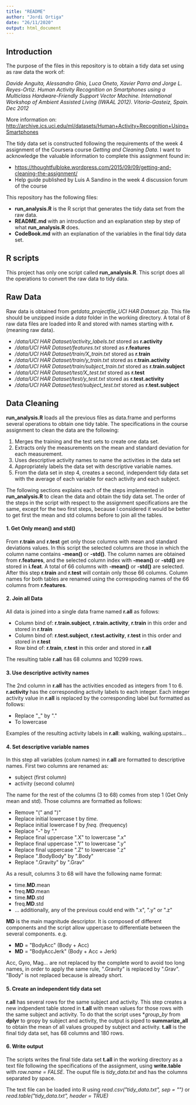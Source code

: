 ```yaml
---
title: "README"
author: "Jordi Ortiga"
date: "26/11/2020"
output: html_document
---
```


## Introduction
The purpose of the files in this repository is to obtain a tidy data set using as raw data the work of:

*Davide Anguita, Alessandro Ghio, Luca Oneto, Xavier Parra and Jorge L. Reyes-Ortiz. Human Activity*
*Recognition on Smartphones using a Multiclass Hardware-Friendly Support Vector Machine. International*
*Workshop of Ambient Assisted Living (IWAAL 2012). Vitoria-Gasteiz, Spain. Dec 2012*

More information on: http://archive.ics.uci.edu/ml/datasets/Human+Activity+Recognition+Using+Smartphones

The tidy data set is constructed following the requirements of the week 4 assignment of the Coursera course
*Getting and Cleaning Data*. I want to acknowledge the valuable information to complete this assignment
found in:

* https://thoughtfulbloke.wordpress.com/2015/09/09/getting-and-cleaning-the-assignment/
* Help guide published by Luis A Sandino in the week 4 discussion forum of the course

This repository has the following files:

* **run_analysis.R** is the R script that generates the tidy data set from the raw data.
* **README.md** with an introduction and an explanation step by step of what **run_analysis.R** does.
* **CodeBook.md** with an explanation of the variables in the final tidy data set.

## R scripts
This project has only one script called **run_analysis.R**. This script does all the operations to
convert the raw data to tidy data.

## Raw Data

Raw data is obtained from *getdata_projectfile_UCI HAR Dataset.zip*. This file should be unzipped 
inside a *data* folder in the working directory. A total of 8 raw data files are loaded into R 
and stored with names starting with **r.** (meaning raw data).

* */data/UCI HAR Dataset/activity_labels.txt* stored as **r.activity**
* */data/UCI HAR Dataset/features.txt* stored as **r.features**
* */data/UCI HAR Dataset/train/X_train.txt* stored as **r.train**
* */data/UCI HAR Dataset/train/y_train.txt* stored as **r.train.activity**  
* */data/UCI HAR Dataset/train/subject_train.txt* stored as **r.train.subject**
* */data/UCI HAR Dataset/test/X_test.txt* stored as **r.test**
* */data/UCI HAR Dataset/test/y_test.txt* stored as **r.test.activity**
* */data/UCI HAR Dataset/test/subject_test.txt* stored as **r.test.subject**

## Data Cleaning
**run_analysis.R** loads all the previous files as data.frame and performs several operations to obtain one
tidy table. The specifications in the course assignment to clean the data are the following:

1. Merges the training and the test sets to create one data set.
2. Extracts only the measurements on the mean and standard deviation for each measurement.
3. Uses descriptive activity names to name the activities in the data set
4. Appropriately labels the data set with descriptive variable names.
5. From the data set in step 4, creates a second, independent tidy data set with the average of each variable
for each activity and each subject.

The following sections explains each of the steps implemented in **run_analysis.R** to clean the data and obtain
the tidy data set. The order of the steps in the script with respect to the assignment specifications are the same,
except for the two first steps, because I considered it would be better to get first the mean and std columns
before to join all the tables.

#### 1. Get Only mean() and std()
From **r.train** and **r.test** get only those columns with
mean and standard deviations values. In this script the selected columns are those in which the column name contains
**-mean()** or **-std()**. The column names are obtained from **r.features**, and the
selected column index with **-mean()** or **-std()** are stored in **i.feat**. A total
of 66 columns with **-mean()** or **-std()** are selected. After this step **r.train**
and **r.test** will contain only those 66 columns. Column names for both tables are renamed using the correspoding
names of the 66 columns from **r.features**.

#### 2. Join all Data
All data is joined into a single data frame named **r.all** as follows:

* Column bind of: **r.train.subject**, **r.train.activity**, **r.train** in this order and stored in **r.train**
* Column bind of: **r.test.subject**, **r.test.activity**, **r.test** in this order and stored in **r.test** 
* Row bind of: **r.train**, **r.test** in this order and stored in **r.all**

The resulting table **r.all** has 68 columns and 10299 rows. 

#### 3. Use descriptive activity names
The 2nd column in **r.all** has the activities encoded as integers from 1 to 6. **r.activity**
has the corresponding activity labels to each integer. Each integer activity value in
**r.all** is replaced by the corresponding label but formatted as follows:

* Replace "_" by "."
* To lowercase

Examples of the resulting activity labels in **r.all**: walking, walking.upstairs...

#### 4. Set descriptive variable names
In this step all variables (colum names) in **r.all** are formatted to descriptive names.
First two columns are renamed as:

* subject (first column)
* activity (second column)

The name for the rest of the columns (3 to 68) comes from step 1 (Get Only mean and std). Those columns are formatted as follows:

* Remove "(" and ")"
* Replace initial lowercase t by *time.*
* Replace initial lowercase f by *freq.* (frequency)
* Replace "-" by "."
* Replace final uppercase ".X" to lowercase ".x"
* Replace final uppercase ".Y" to lowercase ".y"
* Replace final uppercase ".Z" to lowercase ".z"
* Replace ".BodyBody" by ".Body"
* Replace ".Gravity" by ".Grav"

As a result, columns 3 to 68 will have the following name format:

* time.**MD**.mean
* freq.**MD**.mean
* time.**MD**.std
* freq.**MD**.std
* ... additionally, any of the previous could end with ".x", ".y" or ".z"

**MD** is the main magnitude descriptor. It is composed of different
components and the script allow uppercase to differentiate between the
several components. e.g.

* **MD** = "BodyAcc" (Body + Acc)
* **MD** = "BodyAccJerk" (Body + Acc + Jerk)

Acc, Gyro, Mag... are not replaced by the complete word to avoid too long names,
in order to apply the same rule, ".Gravity" is replaced by ".Grav". "Body" is 
not replaced because is already short.

#### 5. Create an independent tidy data set
**r.all** has several rows for the same subject and activity. This step
creates a new indpendent table stored in **t.all** with mean values for
those rows with the same subject and activity. To do that the script uses
**group_by* from **dplyr** to gropy by subject and activity, the output is piped
to **summarize_all** to obtain the mean of all values grouped by subject and activity.
**t.all** is the final tidy data set, has 68 columns and 180 rows.

#### 6. Write output
The scripts writes the final tide data set **t.all** in the working directory 
as a text file following the specifications of the assignment, using **write.table** with
*row.name = FALSE*. The ouput file is *tidy_data.txt* and has the columns separated by space.

The text file can be loaded into R using *read.csv("tidy_data.txt", sep = "")* or *read.table("tidy_data.txt", header = TRUE)*
